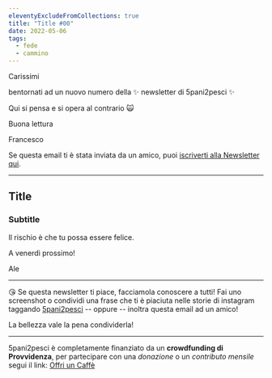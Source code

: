 ```yaml
---
eleventyExcludeFromCollections: true
title: "Title #00"
date: 2022-05-06
tags: 
  - fede
  - cammino
---
```

Carissimi

bentornati ad un nuovo numero della ✨ newsletter di 5pani2pesci ✨ 

Qui si pensa e si opera al contrario 🙀

Buona lettura
 
Francesco

Se questa email ti è stata inviata da un amico, puoi [iscriverti  alla Newsletter qui](https://5p2p.it).

---

## Title
### Subtitle


Il rischio è che tu possa essere felice.

A venerdì prossimo!

Ale

---

😘 Se questa newsletter ti piace, facciamola conoscere a tutti! Fai uno screenshot o condividi una frase che ti è piaciuta nelle storie di instagram taggando [5pani2pesci](https://www.instagram.com/5pani2pesci/) -- oppure -- inoltra questa email ad  un amico! 

La bellezza vale la pena condividerla!

---

5pani2pesci è completamente finanziato da un **crowdfunding di Provvidenza**, per partecipare con una *donazione* o un *contributo mensile* segui il link: [Offri un Caffè](https://bit.ly/offri-un-caffe)
